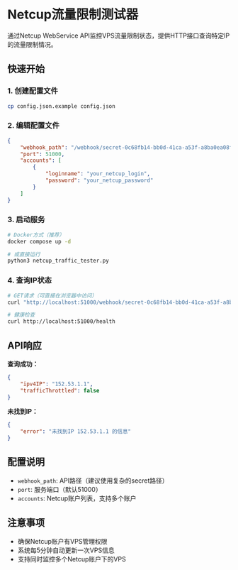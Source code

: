 # Netcup流量限制测试器

通过Netcup WebService API监控VPS流量限制状态，提供HTTP接口查询特定IP的流量限制情况。

## 快速开始

### 1. 创建配置文件
```bash
cp config.json.example config.json
```

### 2. 编辑配置文件
```json
{
    "webhook_path": "/webhook/secret-0c68fb14-bb0d-41ca-a53f-a8ba0ea08fae",
    "port": 51000,
    "accounts": [
        {
            "loginname": "your_netcup_login",
            "password": "your_netcup_password"
        }
    ]
}
```

### 3. 启动服务
```bash
# Docker方式（推荐）
docker compose up -d

# 或直接运行
python3 netcup_traffic_tester.py
```

### 4. 查询IP状态
```bash
# GET请求（可直接在浏览器中访问）
curl "http://localhost:51000/webhook/secret-0c68fb14-bb0d-41ca-a53f-a8ba0ea08fae?ipv4IP=152.53.1.1"

# 健康检查
curl http://localhost:51000/health
```

## API响应

**查询成功：**
```json
{
    "ipv4IP": "152.53.1.1",
    "trafficThrottled": false
}
```

**未找到IP：**
```json
{
    "error": "未找到IP 152.53.1.1 的信息"
}
```

## 配置说明

- `webhook_path`: API路径（建议使用复杂的secret路径）
- `port`: 服务端口（默认51000）
- `accounts`: Netcup账户列表，支持多个账户

## 注意事项

- 确保Netcup账户有VPS管理权限
- 系统每5分钟自动更新一次VPS信息
- 支持同时监控多个Netcup账户下的VPS 